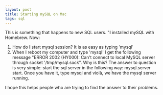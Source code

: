 ```yaml
---
layout: post
title: Starting mySQL on Mac 
tags: sql 
---
```

This is something that happens to new SQL users. "I installed mySQL with Homebrew. Now: 

1.  How do I start mysql session? 
    It is as easy as typing 'mysql'
2.  When I reboot my computer and type 'mysql' I get the following message "ERROR 2002 (HY000): Can't connect to local MySQL server through socket '/tmp/mysql.sock". Why is this? 
The answer to question is very simple: start the sql server in the following way: mysql.server start. Once you have it, type mysql and violà, we have the mysql server running. 

I hope this helps people who are trying to find the answer to their problems. 